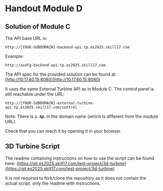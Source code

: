 # Handout Module D

## Solution of Module C

The API base URL is:

```
http://[YOUR-SUBDOMAIN]-backend-api.tp.es2025.skill17.com
```

Example:

```
http://asdfg-backend-api.tp.es2025.skill17.com
```

The API spec for the provided solution can be found at: [http://10.17.60.15:8080](http://10.17.60.15:8080)

It uses the same External Turbine API as in Module C.
The control panel is still reachable under the URL:

```
http://[YOUR-SUBDOMAIN]-external-turbine-api.tp.es2025.skill17.com/control
```

Note: There is a **.tp.** in the domain name (which is different from the module URL).

Check that you can reach it by opening it in your browser.

## 3D Turbine Script

The readme containing instructions on how to use the script can be found here:
[https://git.es2025.skill17.com/test-project/3d-turbine](https://git.es2025.skill17.com/test-project/3d-turbine)

It is _not_ required to fork/clone the repository as it does not contain the actual script,
only the readme with instructions.
